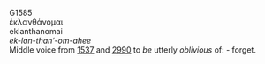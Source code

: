 G1585  
ἐκλανθάνομαι  
eklanthanomai  
*ek-lan-than‘-om-ahee*  
Middle voice from [1537](g1537) and [2990](g2990) to *be* utterly
*oblivious* of: - forget.  
